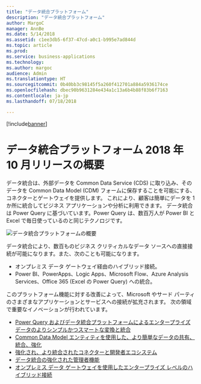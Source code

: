 ```yaml
---
title: "データ統合プラットフォーム"
description: "データ統合プラットフォーム"
author: MargoC
manager: AnnBe
ms.date: 5/14/2018
ms.assetid: c1ee3db5-6f37-47cd-a0c1-b995e7ad844d
ms.topic: article
ms.prod: 
ms.service: business-applications
ms.technology: 
ms.author: margoc
audience: Admin
ms.translationtype: HT
ms.sourcegitcommit: 0b40bb3c98145f5a260f412701a884a5936174ce
ms.openlocfilehash: dbec90b9631284e434a1c13a6b4b88f83b6f7163
ms.contentlocale: ja-jp
ms.lasthandoff: 07/18/2018

---
```


[!include[banner](../../includes/banner.md)]

#  <a name="overview-of-data-integration-platform-october-18-release"></a>データ統合プラットフォーム 2018 年 10 月リリースの概要

データ統合は、外部データを Common Data Service (CDS) に取り込み、そのデータを Common Data Model (CDM) フォームに保存することを可能にする、コネクターとゲートウェイを提供します。 これにより、顧客は簡単にデータを 1 か所に統合してビジネス アプリケーションや分析に利用できます。 データ統合は Power Query に基づいています。Power Query は、数百万人が Power BI と Excel で毎日使っているのと同じテクノロジです。

![データ統合プラットフォームの概要](media/data-integration-1.png "データ統合プラットフォームの概要")

データ統合により、数百ものビジネス クリティカルなデータ ソースへの直接接続が可能になります。また、次のことも可能になります。

-   オンプレミス データ ゲートウェイ経由のハイブリッド接続。
-   Power BI、PowerApps、Logic Apps、Microsoft Flow、Azure Analysis Services、Office 365 (Excel の Power Query) への統合。

このプラットフォーム機能に対する改善によって、Microsoft やサード パーティのさまざまなアプリケーションとサービスへの接続が拡充されます。 次の領域で重要なイノベーションが行われています。

-   [Power Query およびデータ統合プラットフォームによるエンタープライズ データのよりシンプルかつスマートな変換と統合](1-power-query.md)
-   [Common Data Model エンティティを使用した、より簡単なデータの共有、統合、強化](2-cdm.md)
-   [強化され、より統合されたコネクターと開発者エコシステム](3-connector-ecosystem.md)
-   [データ統合の強化された管理者機能](4-data-integration-admin.md)
-   [オンプレミス データ ゲートウェイを使用したエンタープライズ レベルのハイブリッド接続](5-data-gateway.md)

